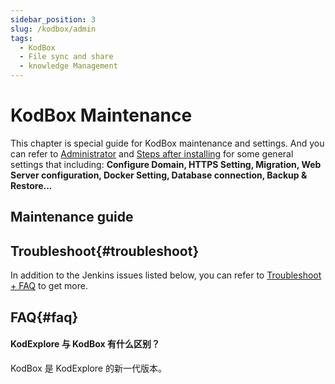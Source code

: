 ```yaml
---
sidebar_position: 3
slug: /kodbox/admin
tags:
  - KodBox
  - File sync and share
  - knowledge Management
---
```


# KodBox Maintenance

This chapter is special guide for KodBox maintenance and settings. And you can refer to [Administrator](../administrator) and [Steps after installing](../install/setup) for some general settings that including: **Configure Domain, HTTPS Setting, Migration, Web Server configuration, Docker Setting, Database connection, Backup & Restore...**  


## Maintenance guide

## Troubleshoot{#troubleshoot}

In addition to the Jenkins issues listed below, you can refer to [Troubleshoot + FAQ](../troubleshoot) to get more.  

## FAQ{#faq}

#### KodExplore 与 KodBox 有什么区别？

KodBox 是 KodExplore 的新一代版本。
